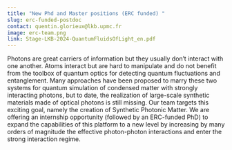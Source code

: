 ```yaml
---
title: "New Phd and Master positions (ERC funded) "
slug: erc-funded-postdoc
contact: quentin.glorieux@lkb.upmc.fr
image: erc-team.png
link: Stage-LKB-2024-QuantumFluidsOfLight_en.pdf
---
```


Photons are great carriers of information but they usually don’t interact with one another. Atoms interact but are hard to manipulate and do not benefit from the toolbox of quantum optics for detecting quantum fluctuations and entanglement. Many approaches have been proposed to marry these two systems for quantum simulation of condensed matter with strongly interacting photons, but to date, the realization of large-scale synthetic materials made of optical photons is still missing. Our team targets this exciting goal, namely the creation of Synthetic Photonic Matter. We are offering an internship opportunity (followed by an ERC-funded PhD) to expand the capabilities of this platform to a new level by increasing by many orders of magnitude the effective photon-photon interactions and enter the strong interaction regime.